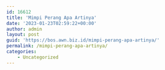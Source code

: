 ```yaml
---
id: 16612
title: 'Mimpi Perang Apa Artinya'
date: '2023-01-23T02:59:22+00:00'
author: admin
layout: post
guid: 'https://bos.awn.biz.id/mimpi-perang-apa-artinya/'
permalink: /mimpi-perang-apa-artinya/
categories:
    - Uncategorized
---
```


